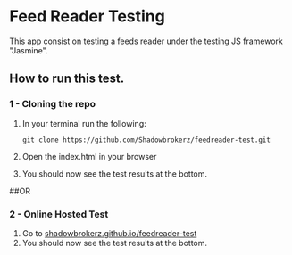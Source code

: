 # Feed Reader Testing

This app consist on testing a feeds reader under the testing JS framework "Jasmine".

## How to run this test.
### 1 - Cloning the repo
1.  In your terminal run the following:

        git clone https://github.com/Shadowbrokerz/feedreader-test.git
2. Open the index.html in your browser
3. You should now see the test results at the bottom.

##OR

### 2 - Online Hosted Test
 1. Go to [shadowbrokerz.github.io/feedreader-test](shadowbrokerz.github.io/feedreader-test/)
 2. You should now see the test results at the bottom.
